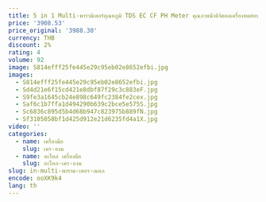 ```yaml
---
title: 5 in 1 Multi-พารามิเตอร์อุณหภูมิ TDS EC CF PH Meter คุณภาพน้ําดิจิตอลเครื่องทดสอบความบริสุทธิ์ชาร์จอุปกรณ์สําหรับ Aquarium Pool
price: '3908.53'
price_original: '3988.30'
currency: THB
discount: 2%
rating: 4
volume: 92
image: S814efff25fe445e29c95eb02e8652efbi.jpg
images:
  - S814efff25fe445e29c95eb02e8652efbi.jpg
  - Sd4d21e6f15cd421e8dbf87f29c3c883eF.jpg
  - S9fe3a1645cb24e898c649fc2384fe2cex.jpg
  - Saf6c1b7ffa1d494290b639c2bce5e575S.jpg
  - Sc6836c895d5b4d68b947c823975b889fN.jpg
  - Sf3105058bf1d425d912e21d6235fd4a1X.jpg
video: ''
categories:
  - name: เครื่องมือ
    slug: เคร-องม
  - name: อะไหล่ เครื่องมือ
    slug: อะไหล-เคร-องม
slug: in-multi-พาราม-เตอร-ณหภ
encode: ooXK9k4
lang: th
---
```

  